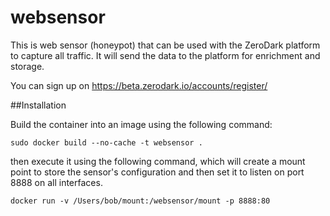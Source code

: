# websensor

This is web sensor (honeypot) that can be used with the ZeroDark platform to capture all traffic. It will send the data to the platform for enrichment and storage.

You can sign up on https://beta.zerodark.io/accounts/register/

##Installation

Build the container into an image using the following command:

```sudo docker build --no-cache -t websensor .```


then execute it using the following command, which will create a mount point to store the sensor's configuration and then set it to listen on port 8888 on all interfaces.

```docker run -v /Users/bob/mount:/websensor/mount -p 8888:80 ```

